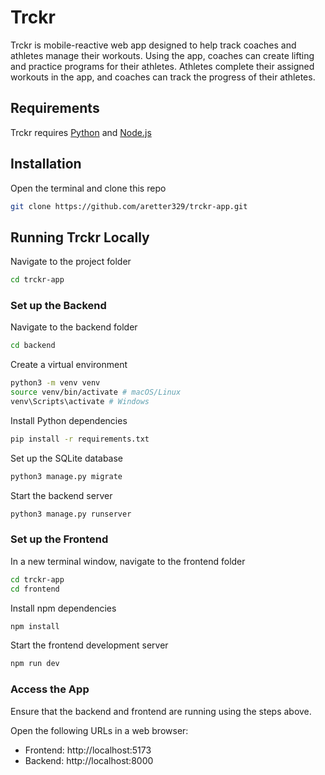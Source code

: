 # Trckr 

Trckr is mobile-reactive web app designed to help track coaches and athletes manage their workouts. Using the app, coaches can create lifting and practice programs for their athletes. Athletes complete their assigned workouts in the app, and coaches can track the progress of their athletes. 

## Requirements 

Trckr requires [Python](https://www.python.org/downloads/) and [Node.js](https://nodejs.org/en)

## Installation


Open the terminal and clone this repo
```bash 
git clone https://github.com/aretter329/trckr-app.git
```

## Running Trckr Locally

Navigate to the project folder 
```bash 
cd trckr-app
```

### Set up the Backend 

Navigate to the backend folder 
```bash 
cd backend 
```

Create a virtual environment
```bash 
python3 -m venv venv 
source venv/bin/activate # macOS/Linux
venv\Scripts\activate # Windows
```

Install Python dependencies 
```bash 
pip install -r requirements.txt 
```

Set up the SQLite database
```bash 
python3 manage.py migrate
```

Start the backend server 
```bash
python3 manage.py runserver
```

### Set up the Frontend

In a new terminal window, navigate to the frontend folder 
```bash 
cd trckr-app
cd frontend
```

Install npm dependencies 
```bash 
npm install
```

Start the frontend development server
```bash 
npm run dev
```

### Access the App
Ensure that the backend and frontend are running using the steps above. 

Open the following URLs in a web browser: 
- Frontend: http://localhost:5173
- Backend: http://localhost:8000










